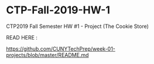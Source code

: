 # CTP-Fall-2019-HW-1
CTP2019 Fall Semester HW #1 - Project (The Cookie Store)

READ HERE : 

https://github.com/CUNYTechPrep/week-01-projects/blob/master/README.md
